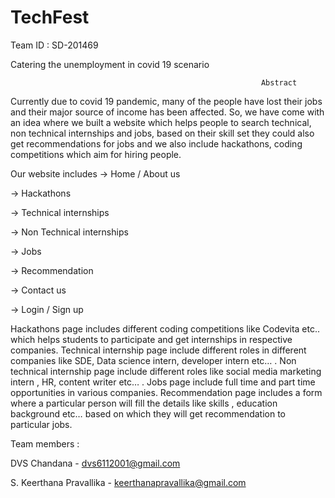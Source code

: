 # TechFest
Team ID : SD-201469


Catering the unemployment in covid 19 scenario

                                                            Abstract

Currently due to covid 19 pandemic, many of the people have lost their jobs and their major source of income has been affected. So, we have come with an idea where we built a website which helps  people to search technical, non technical internships and jobs, based on their skill set they could also get recommendations for jobs and we also include hackathons, coding competitions which aim for hiring people. 

Our website includes 
-> Home / About us

-> Hackathons

-> Technical internships

-> Non Technical internships

-> Jobs

-> Recommendation

-> Contact us

-> Login / Sign up

Hackathons page includes different coding competitions like Codevita etc.. which helps students to participate and get internships in respective companies. Technical internship page include different roles in different companies like SDE, Data science intern, developer intern etc… . Non technical internship page include different roles like social media marketing intern , HR, content writer etc… . Jobs page include full time and part time opportunities in various companies. Recommendation page includes a form where a particular person will fill the details like skills , education background etc… based on which they will get recommendation to particular jobs.


Team members :

DVS Chandana - dvs6112001@gmail.com

S. Keerthana Pravallika - keerthanapravallika@gmail.com










